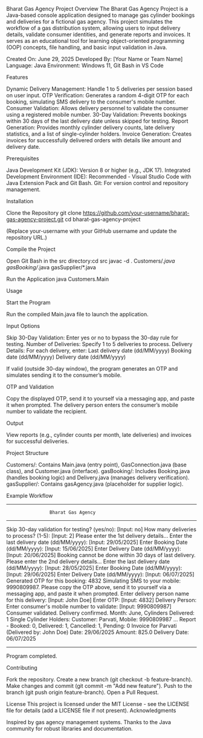 Bharat Gas Agency Project
Overview
The Bharat Gas Agency Project is a Java-based console application designed to manage gas cylinder bookings and deliveries for a fictional gas agency. This project simulates the workflow of a gas distribution system, allowing users to input delivery details, validate consumer identities, and generate reports and invoices. It serves as an educational tool for learning object-oriented programming (OOP) concepts, file handling, and basic input validation in Java.

Created On: June 29, 2025
Developed By: [Your Name or Team Name]
Language: Java
Environment: Windows 11, Git Bash in VS Code

Features

Dynamic Delivery Management: Handle 1 to 5 deliveries per session based on user input.
OTP Verification: Generates a random 4-digit OTP for each booking, simulating SMS delivery to the consumer's mobile number.
Consumer Validation: Allows delivery personnel to validate the consumer using a registered mobile number.
30-Day Validation: Prevents bookings within 30 days of the last delivery date unless skipped for testing.
Report Generation: Provides monthly cylinder delivery counts, late delivery statistics, and a list of single-cylinder holders.
Invoice Generation: Creates invoices for successfully delivered orders with details like amount and delivery date.

Prerequisites

Java Development Kit (JDK): Version 8 or higher (e.g., JDK 17).
Integrated Development Environment (IDE): Recommended - Visual Studio Code with Java Extension Pack and Git Bash.
Git: For version control and repository management.

Installation

Clone the Repository
git clone https://github.com/your-username/bharat-gas-agency-project.git
cd bharat-gas-agency-project

(Replace your-username with your GitHub username and update the repository URL.)

Compile the Project

Open Git Bash in the src directory:cd src
javac -d . Customers/_.java gasBooking/_.java gasSupplier/\*.java

Run the Application
java Customers.Main

Usage

Start the Program

Run the compiled Main.java file to launch the application.

Input Options

Skip 30-Day Validation: Enter yes or no to bypass the 30-day rule for testing.
Number of Deliveries: Specify 1 to 5 deliveries to process.
Delivery Details: For each delivery, enter:
Last delivery date (dd/MM/yyyy)
Booking date (dd/MM/yyyy)
Delivery date (dd/MM/yyyy)

If valid (outside 30-day window), the program generates an OTP and simulates sending it to the consumer’s mobile.

OTP and Validation

Copy the displayed OTP, send it to yourself via a messaging app, and paste it when prompted.
The delivery person enters the consumer’s mobile number to validate the recipient.

Output

View reports (e.g., cylinder counts per month, late deliveries) and invoices for successful deliveries.

Project Structure

Customers/: Contains Main.java (entry point), GasConnection.java (base class), and Customer.java (interface).
gasBooking/: Includes Booking.java (handles booking logic) and Delivery.java (manages delivery verification).
gasSupplier/: Contains gasAgency.java (placeholder for supplier logic).

Example Workflow

---

                    Bharat Gas Agency

---

Skip 30-day validation for testing? (yes/no):
[Input: no]
How many deliveries to process? (1-5):
[Input: 2]
Please enter the 1st delivery details...
Enter the last delivery date (dd/MM/yyyy):
[Input: 29/05/2025]
Enter Booking Date (dd/MM/yyyy):
[Input: 15/06/2025]
Enter Delivery Date (dd/MM/yyyy):
[Input: 20/06/2025]
Booking cannot be done within 30 days of last delivery.
Please enter the 2nd delivery details...
Enter the last delivery date (dd/MM/yyyy):
[Input: 28/05/2025]
Enter Booking Date (dd/MM/yyyy):
[Input: 29/06/2025]
Enter Delivery Date (dd/MM/yyyy):
[Input: 06/07/2025]
Generated OTP for this booking: 4832
Simulating SMS to your mobile: 9990809987. Please copy the OTP above, send it to yourself via a messaging app, and paste it when prompted.
Enter delivery person name for this delivery:
[Input: John Doe]
Enter OTP:
[Input: 4832]
Delivery Person: Enter consumer's mobile number to validate:
[Input: 9990809987]
Consumer validated. Delivery confirmed.
Month: June, Cylinders Delivered: 1
Single Cylinder Holders:
Customer: Parvati, Mobile: 9990809987
...
Report - Booked: 0, Delivered: 1, Cancelled: 1, Pending: 0
Invoice for Parvati (Delivered by: John Doe)
Date: 29/06/2025
Amount: 825.0
Delivery Date: 06/07/2025

---

Program completed.

Contributing

Fork the repository.
Create a new branch (git checkout -b feature-branch).
Make changes and commit (git commit -m "Add new feature").
Push to the branch (git push origin feature-branch).
Open a Pull Request.

License
This project is licensed under the MIT License - see the LICENSE file for details (add a LICENSE file if not present).
Acknowledgments

Inspired by gas agency management systems.
Thanks to the Java community for robust libraries and documentation.
